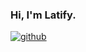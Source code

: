 ### Hi, I'm Latify.

<a href="https://github.com/LatifyCN" target="_blank">
<img src=https://img.shields.io/badge/github-%2324292e.svg?&style=for-the-badge&logo=github&logoColor=white alt="github" style="margin-bottom: 5px;" />
</a>
<a href="https://latify.cn" target="_blank">
</a>

